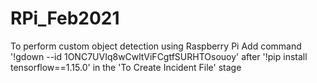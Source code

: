 # RPi_Feb2021
To perform custom object detection using Raspberry Pi
Add command '!gdown --id 1ONC7UVIq8wCwltViFCgtfSURHTOsouoy' after '!pip install tensorflow==1.15.0' in the 'To Create Incident File' stage 
